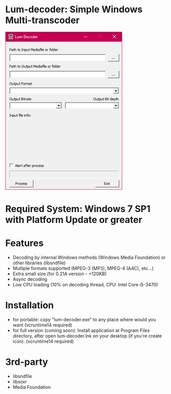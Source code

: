 # Lum-decoder: Simple Windows Multi-transcoder

![window example](https://github.com/Vertver/lum-decoder/blob/master/lum-view.png)

# Required System: Windows 7 SP1 with Platform Update or greater

# Features
* Decoding by internal Windows methods (Windows Media Foundation) or other libraries (libsndfile)
* Mutliple formats supported (MPEG-3 (MP3), MPEG-4 (AAC), etc...)
* Extra small size (for 0.21A version - <120KB)
* Async decoding 
* Low CPU loading (10% on decoding thread, CPU: Intel Core i5-3470)

# Installation
* for portable: copy "lum-decoder.exe" to any place where would you want (vcruntime14 required)
* for full version (coming soon): Install application at Program Files directory, after open lum-decoder.lnk on your desktop (if you're create icon). (vcruntime14 required)

# 3rd-party
* libsndfile
* libsoxr
* Media Foundation
